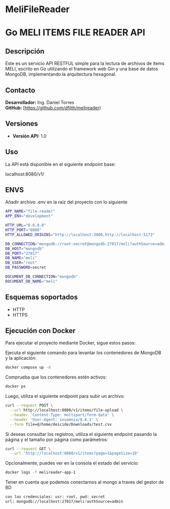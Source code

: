 # MeliFileReader

# Go MELI ITEMS FILE READER API

## Descripción
Este es un servicio API RESTFUL simple para la lectura de archivos de ítems MELI, escrito en Go utilizando el framework web Gin y una base de datos MongoDB, implementando la arquitectura hexagonal.

## Contacto
**Desarrollador:** Ing. Daniel Torres  
**GitHub:** [https://github.com/dfilth/melireader)

## Versiones
- **Versión API:** 1.0

## Uso
La API está disponible en el siguiente endpoint base:

localhost:8080/v1/

## ENVS
Añadir archivo .env en la raíz del proyecto con lo siguiente

```bash
APP_NAME="file-reader"
APP_ENV="development"

HTTP_URL="0.0.0.0"
HTTP_PORT="8080"
HTTP_ALLOWED_ORIGINS="http://localhost:3000,http://localhost:5173"

DB_CONNECTION="mongodb://root:secret@mongodb:27017/meli?authSource=admin"
DB_HOST="mongodb"
DB_PORT="27017"
DB_NAME="meli"
DB_USER="root"
DB_PASSWORD=secret

DOCUMENT_DB_CONNECTION="mongodb"
DOCUMENT_DB_NAME="meli"
```

## Esquemas soportados
- HTTP
- HTTPS

## Ejecución con Docker
Para ejecutar el proyecto mediante Docker, sigue estos pasos:

Ejecuta el siguiente comando para levantar los contenedores de MongoDB y la aplicación:
```bash
docker compose up -d
```
Comprueba que los contenedores estén activos:
```bash
docker ps
```
Luego, utiliza el siguiente endpoint para subir un archivo:
```bash
curl --request POST \
  --url http://localhost:8080/v1/items/file-upload \
  --header 'Content-Type: multipart/form-data' \
  --header 'User-Agent: insomnia/8.6.1' \
  --form file=@/home/deicide/Downloads/test.csv
```

Si deseas consultar los registros, utiliza el siguiente endpoint pasando la página y el tamaño por página como parámetros:
```bash
curl --request GET \
  --url 'http://localhost:8080/v1/items?page=1&pageSize=10'
```

Opcionalmente, puedes ver en la consola el estado del servicio:
```bash
docker logs -f melireader-app-1
```

Tener en cuenta que podemos conectarnos al mongo a traves del gestor de BD
```bash
con las credenciales: usr: root, pwd: secret
url: mongodb://localhost:27017/meli?authSource=admin
```